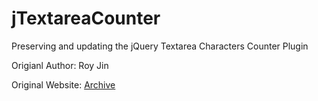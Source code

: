 # jTextareaCounter
Preserving and updating the jQuery Textarea Characters Counter Plugin

Origianl Author: Roy Jin

Original Website: [Archive](https://web.archive.org/web/20150625125037/http://roy-jin.appspot.com:80/jsp/textareaCounter.jsp) 

